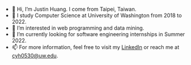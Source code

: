 - 👋  Hi, I’m Justin Huang. I come from Taipei, Taiwan.
- 🏫  I study Computer Science at University of Washington from 2018 to 2022.
- 👀  I’m interested in web programming and data mining.
- 🌱  I’m currently looking for software engineering internships in Summer 2022.
- 📫  For more information, feel free to visit my [LinkedIn](https://www.linkedin.com/in/cyh0530/) or reach me at <cyh0530@uw.edu>.
